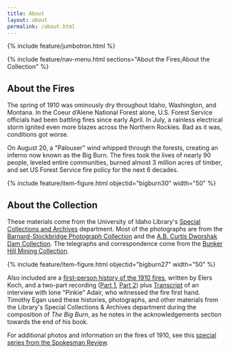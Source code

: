 ```yaml
---
title: About
layout: about
permalink: /about.html
---
```

{% include feature/jumbotron.html %} 

{% include feature/nav-menu.html sections="About the Fires;About the Collection" %} 

## About the Fires

The spring of 1910 was ominously dry throughout Idaho, Washington, and Montana. In the Coeur d’Alene National Forest alone, U.S. Forest Service officials had been battling fires since early April. In July, a rainless electrical storm ignited even more blazes across the Northern Rockies. Bad as it was, conditions got worse.

On August 20, a "Palouser" wind whipped through the forests, creating an inferno now known as the Big Burn. The fires took the lives of nearly 90 people, leveled entire communities, burned almost 3 million acres of timber, and set US Forest Service fire policy for the next 6 decades. 

{% include feature/item-figure.html objectid="bigburn30" width="50" %}

## About the Collection

These materials come from the University of Idaho Library's [Special Collections and Archives](https://www.lib.uidaho.edu/special-collections/index.html) department. Most of the photographs are from the [Barnard-Stockbridge Photograph Collection](https://www.lib.uidaho.edu/digital/barstock/) and the [A.B. Curtis Dworshak Dam Collection](https://www.lib.uidaho.edu/digital/dworshak/). The telegraphs and correspondence come from the [Bunker Hill Mining Collection](https://www.lib.uidaho.edu/digital/bunkerhill/).

{% include feature/item-figure.html objectid="bigburn27" width="50" %}

Also included are a [first-person history of the 1910 fires](/digital/bigburn/items/bigburn00.html), written by Elers Koch, and a two-part recording ([Part 1](/digital/bigburn/items/bigburn46.html), [Part 2](/digital/bigburn/items/bigburn47.html)) plus [Transcript](/digital/bigburn/items/bigburn65.html) of an interview with Ione "Pinkie" Adair, who witnessed the fire first hand. Timothy Egan used these histories, photographs, and other materials from the Library's Special Collections & Archives department during the composition of *The Big Burn*, as he notes in the acknowledgements section towards the end of his book.

For additional photos and information on the fires of 1910, see this [special series from the Spokesman Review](https://www.spokesman.com/1910fire/).

<div class="clearfix"></div>

